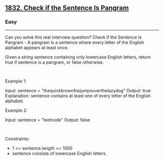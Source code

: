 <h2><a href="https://leetcode.com/problems/check-if-the-sentence-is-pangram/">1832. Check if the Sentence Is Pangram</a></h2><h3>Easy</h3><hr>Can you solve this real interview question? Check if the Sentence Is Pangram - A pangram is a sentence where every letter of the English alphabet appears at least once.

Given a string sentence containing only lowercase English letters, return true if sentence is a pangram, or false otherwise.

 

Example 1:


Input: sentence = "thequickbrownfoxjumpsoverthelazydog"
Output: true
Explanation: sentence contains at least one of every letter of the English alphabet.


Example 2:


Input: sentence = "leetcode"
Output: false


 

Constraints:

 * 1 <= sentence.length <= 1000
 * sentence consists of lowercase English letters.